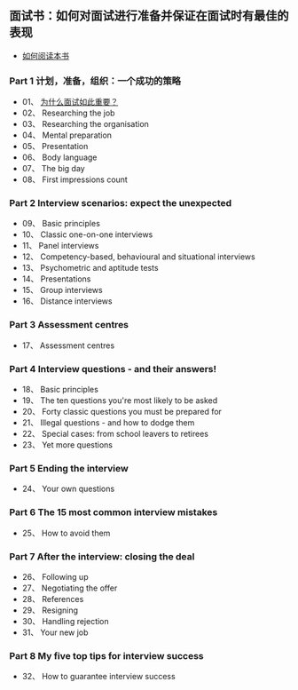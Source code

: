 ## 面试书：如何对面试进行准备并保证在面试时有最佳的表现

* [如何阅读本书](https://github.com/pwstrick/daily/blob/master/book/prepare/read.md)

### Part 1 计划，准备，组织：一个成功的策略
* 01、 [为什么面试如此重要？](https://github.com/pwstrick/daily/blob/master/book/prepare/1.md)
* 02、 Researching the job
* 03、 Researching the organisation
* 04、 Mental preparation
* 05、 Presentation
* 06、 Body language
* 07、 The big day
* 08、 First impressions count

### Part 2 Interview scenarios: expect the unexpected
* 09、 Basic principles
* 10、 Classic one-on-one interviews
* 11、 Panel interviews
* 12、 Competency-based, behavioural and situational interviews
* 13、 Psychometric and aptitude tests
* 14、 Presentations
* 15、 Group interviews
* 16、 Distance interviews

### Part 3 Assessment centres
* 17、 Assessment centres

### Part 4 Interview questions - and their answers!
* 18、 Basic principles
* 19、 The ten questions you're most likely to be asked
* 20、 Forty classic questions you must be prepared for
* 21、 Illegal questions - and how to dodge them
* 22、 Special cases: from school leavers to retirees
* 23、 Yet more questions

### Part 5 Ending the interview
* 24、 Your own questions

### Part 6 The 15 most common interview mistakes
* 25、 How to avoid them

### Part 7 After the interview: closing the deal
* 26、 Following up
* 27、 Negotiating the offer
* 28、 References
* 29、 Resigning
* 30、 Handling rejection
* 31、 Your new job

### Part 8 My five top tips for interview success
* 32、 How to guarantee interview success